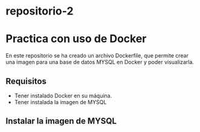 # repositorio-2

# Practica con uso de Docker
En este repositorio se ha creado un archivo Dockerfile, que permite crear una imagen para una base de datos MYSQL en Docker y poder visualizarla.

## Requisitos

- Tener instalado Docker en su máquina.
- Tener instalada la imagen de MYSQL

## Instalar la imagen de MYSQL

